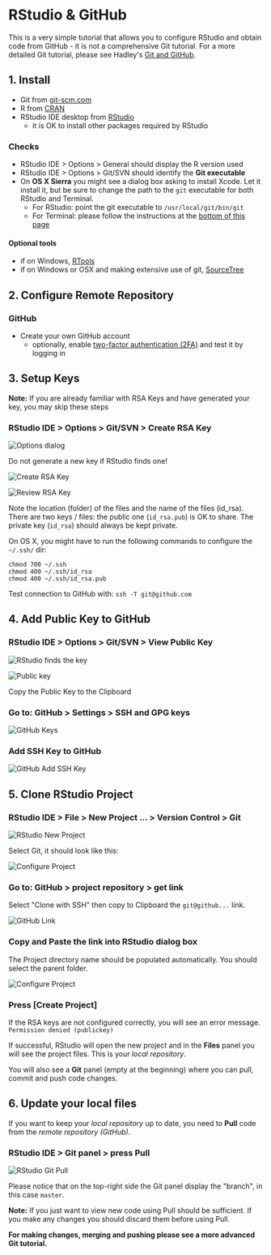 # RStudio & GitHub

This is a very simple tutorial that allows you to configure RStudio and obtain
code from GitHub - it is not a comprehensive Git tutorial. For a more detailed 
Git tutorial, please see Hadley's [Git and GitHub](http://r-pkgs.had.co.nz/git.html).


## 1. Install

- Git from [git-scm.com](https://git-scm.com/downloads)
- R from [CRAN](https://cran.r-project.org/)
- RStudio IDE desktop from [RStudio](https://www.rstudio.com/products/rstudio/download)
  + it is OK to install other packages required by RStudio

### Checks

- RStudio IDE > Options > General should display the R version used
- RStudio IDE > Options > Git/SVN should identify the **Git executable**
- On **OS X Sierra** you might see a dialog box asking to install Xcode. Let it install it,
but be sure to change the path to the `git` executable for both RStudio and Terminal.
  + For RStudio: point the git executable to `/usr/local/git/bin/git`
  + For Terminal: please follow the instructions at the [bottom of this page](https://modulesunraveled.com/installing-git/installing-git-if-you-do-not-have-xcode-or-command-line-developer-tools-installed)

#### Optional tools

- if on Windows, [RTools](https://cran.r-project.org/bin/windows/Rtools/)
- if on Windows or OSX and making extensive use of git, [SourceTree](https://www.sourcetreeapp.com/)


## 2. Configure Remote Repository 

### GitHub

- Create your own GitHub account
  + optionally, enable [two-factor authentication (2FA)](https://help.github.com/articles/configuring-two-factor-authentication-via-a-totp-mobile-app/) and test it by logging in


## 3. Setup Keys

**Note:** If you are already familiar with RSA Keys and have generated your key,
you may skip these steps

### RStudio IDE > Options > Git/SVN  > Create RSA Key

![Options dialog](01-options.png)

Do not generate a new key if RStudio finds one!

![Create RSA Key](02-create-key.png)

![Review RSA Key](03-review-key.png)

Note the location (folder) of the files and the name of the files (id_rsa). 
There are two keys / files: the public one (`id_rsa.pub`) is OK to share. 
The private key (`id_rsa`) should always be kept private.

On OS X, you might have to run the following commands to configure the `~/.ssh/` dir:

```
chmod 700 ~/.ssh
chmod 400 ~/.ssh/id_rsa
chmod 400 ~/.ssh/id_rsa.pub
```

Test connection to GitHub with: `ssh -T git@github.com`


## 4. Add Public Key to GitHub

### RStudio IDE > Options > Git/SVN > View Public Key

![RStudio finds the key](04-rstudio-key.png)

![Public key](05-public-key.png)

Copy the Public Key to the Clipboard

### Go to: GitHub > Settings > SSH and GPG keys

![GitHub Keys](06-github-keys.png)

### Add SSH Key to GitHub

![GitHub Add SSH Key](07-github-add.png)


## 5. Clone RStudio Project

### RStudio IDE > File > New Project ... > Version Control > Git 

![RStudio New Project](11-rstudio-project.png)

Select Git, it should look like this:

![Configure Project](12-configure-project.png)

### Go to: GitHub > project repository > get link

Select "Clone with SSH" then copy to Clipboard the `git@github...` link.

![GitHub Link](13-github-link.png)

### Copy and Paste the link into RStudio dialog box

The Project directory name should be populated automatically. 
You should select the parent folder. 

![Configure Project](14-configure-project.png)


### Press [Create Project]

If the RSA keys are not configured correctly, you will see an error message.
`Permission denied (publickey)`

If successful, RStudio will open the new project and in the **Files** panel
you will see the project files. This is your *local repository*.

You will also see a **Git** panel 
(empty at the beginning) where you can pull, commit and push code changes.


## 6. Update your local files

If you want to keep your *local repository* up to date, you need to **Pull**
code from the *remote repository (GitHub)*.


### RStudio IDE > Git panel > press **Pull**

![RStudio Git Pull](15-git-pull.png)

Please notice that on the top-right side the Git panel display the "branch",
in this case `master`.

**Note:** If you just want to view new code using Pull should be sufficient.
If you make any changes you should discard them before using Pull. 


**For making changes, merging and pushing please see a more advanced 
Git tutorial.**
